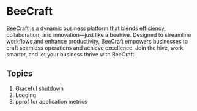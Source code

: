 # BeeCraft
BeeCraft is a dynamic business platform that blends efficiency, collaboration, and innovation—just like a beehive. Designed to streamline workflows and enhance productivity, BeeCraft empowers businesses to craft seamless operations and achieve excellence. Join the hive, work smarter, and let your business thrive with BeeCraft!

## Topics

1. Graceful shutdown
2. Logging
3. pprof for application metrics

